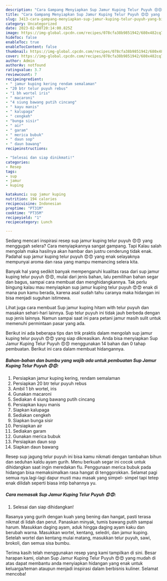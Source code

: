 ```yaml
---
description: "Cara Gampang Menyiapkan Sup Jamur Kuping Telur Puyuh 😍😍 yang Bisa Manjain Lidah, Buat Buka Puasa Lezat"
title: "Cara Gampang Menyiapkan Sup Jamur Kuping Telur Puyuh 😍😍 yang Bisa Manjain Lidah, Buat Buka Puasa Lezat"
slug: 3413-cara-gampang-menyiapkan-sup-jamur-kuping-telur-puyuh-yang-bisa-manjain-lidah-buat-buka-puasa-lezat
category: Uncategorized
date: 2023-02-08T20:14:00.825Z
image: https://img-global.cpcdn.com/recipes/078cfa38b9851942/680x482cq70/sup-jamur-kuping-telur-puyuh-foto-resep-utama.jpg
hideToc: false
enableToc: true
enableTocContent: false
thumbnail: https://img-global.cpcdn.com/recipes/078cfa38b9851942/680x482cq70/sup-jamur-kuping-telur-puyuh-foto-resep-utama.jpg
cover: https://img-global.cpcdn.com/recipes/078cfa38b9851942/680x482cq70/sup-jamur-kuping-telur-puyuh-foto-resep-utama.jpg
author: Admin
authorAv: notfound
ratingvalue: 3.7
reviewcount: 7
recipeingredient:
- " jamur kuping kering rendam semalaman"
- "20 btr telur puyuh rebus"
- "1 bh wortel iris"
- " macaroni"
- "4 siung bawang putih cincang"
- " kayu manis"
- " kalupaga"
- " cengkeh"
- "bunga sisir"
- " air"
- " garam"
- " merica bubuk"
- " daun sop"
- " daun bawang"
recipeinstructions:

- "Selesai dan siap dinikmati!"
categories:
- Resep
tags:
- sup
- jamur
- kuping

katakunci: sup jamur kuping 
nutrition: 194 calories
recipecuisine: Indonesian
preptime: "PT31M"
cooktime: "PT35M"
recipeyield: "1"
recipecategory: Lunch

---
```



Sedang mencari inspirasi resep sup jamur kuping telur puyuh 😍😍 yang menggugah selera? Cara menyiapkannya sangat gampang. Tapi Kalau salah mengolah maka hasilnya akan hambar dan justru cenderung tidak enak. Padahal sup jamur kuping telur puyuh 😍😍 yang enak selayaknya mempunyai aroma dan rasa yang mampu memancing selera kita.


Banyak hal yang sedikit banyak mempengaruhi kualitas rasa dari sup jamur kuping telur puyuh 😍😍, mulai dari jenis bahan, lalu pemilihan bahan segar dan bagus, sampai cara membuat dan menghidangkannya. Tak perlu bingung kalau mau menyiapkan sup jamur kuping telur puyuh 😍😍 enak di mana pun kamu berada, karena asal sudah tahu caranya maka hidangan ini bisa menjadi suguhan istimewa.

Lihat juga cara membuat Sup jamur kuping hitam with telur puyuh dan masakan sehari-hari lainnya. Sup telur puyuh ini tidak jauh berbeda dengan sup jenis lainnya. Namun sampai saat ini para petani jamur masih sulit untuk memenuhi permintaan pasar yang ada.


Berikut ini ada beberapa tips dan trik praktis dalam mengolah sup jamur kuping telur puyuh 😍😍 yang siap dikreasikan. Anda bisa menyiapkan Sup Jamur Kuping Telur Puyuh 😍😍 menggunakan 14 bahan dan 0 tahap pembuatan. Berikut ini cara dalam membuat hidangannya.

<!--inarticleads1-->

##### Bahan-bahan dan bumbu yang wajib ada untuk pembuatan Sup Jamur Kuping Telur Puyuh 😍😍:

1. Persiapkan  jamur kuping kering, rendam semalaman
1. Persiapkan 20 btr telur puyuh rebus
1. Ambil 1 bh wortel, iris
1. Gunakan  macaroni
1. Sediakan 4 siung bawang putih cincang
1. Persiapkan  kayu manis
1. Siapkan  kalupaga
1. Sediakan  cengkeh
1. Siapkan bunga sisir
1. Persiapkan  air
1. Sediakan  garam
1. Gunakan  merica bubuk
1. Persiapkan  daun sop
1. Siapkan  daun bawang


Resep sup jagung telur puyuh ini bisa kamu nikmati dengan tambahan bihun dan seduhan kaldu ayam gurih. Menu berkuah segar ini cocok untuk dihidangkan saat ingin meredakan flu. Penggunaan merica bubuk pada hidangan bisa memaksimalkan rasa hangat di tenggorokkan. Selamat pagi semua nya.lagi-lagi dapur musti mau masak yang simpel- simpel tapi tetep enak dilidah seperti biasa intip bahannya yu. 

<!--inarticleads2-->

##### Cara memasak Sup Jamur Kuping Telur Puyuh 😍😍:


1. Selesai dan siap dihidangkan!

Rasanya yang gurih dengan kuah yang bening dan hangat, pasti terasa nikmat di lidah dan perut. Panaskan minyak, tumis bawang putih sampai harum. Masukkan daging ayam, aduk hingga daging ayam kaku dan berubah warna. Masukkan wortel, kentang, seledri, dan jamur kuping. Setelah wortel dan kentang mulai matang, masukkan telur puyuh, sawi, brokoli, dan semua sisa bumbu. 

Terima kasih telah menggunakan resep yang kami tampilkan di sini. Besar harapan kami, olahan Sup Jamur Kuping Telur Puyuh 😍😍 yang mudah di atas dapat membantu anda menyiapkan hidangan yang enak untuk keluarga/teman ataupun menjadi inspirasi dalam berbisnis kuliner. Selamat mencoba!
